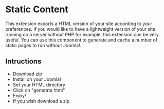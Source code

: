 # Static Content
This extension exports a HTML version of your site according to your preferences. If you would like to have a lightweight version of your site running on a server without PHP for example, this extension can be very useful. You can use this component to generate and cache a number of static pages to run without Joomla!.


## Intructions
* Download zip
* Install on your Joomla!
* Set your HTML directory
* Click on "generate html"
* Enjoy!
* If you wish download a zip